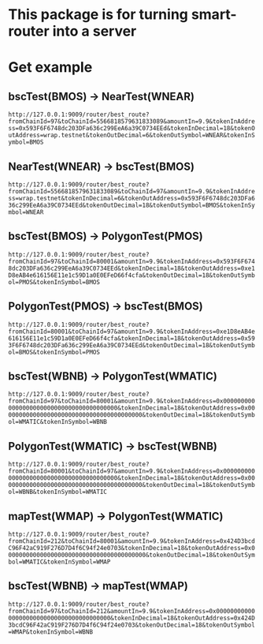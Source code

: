 # This package is for turning smart-router into a server

# Get example

## bscTest(BMOS) -> NearTest(WNEAR)

`http://127.0.0.1:9009/router/best_route?fromChainId=97&toChainId=5566818579631833089&amountIn=9.9&tokenInAddress=0x593F6F6748dc203DFa636c299EeA6a39C0734EEd&tokenInDecimal=18&tokenOutAddress=wrap.testnet&tokenOutDecimal=6&tokenOutSymbol=WNEAR&tokenInSymbol=BMOS`

## NearTest(WNEAR) -> bscTest(BMOS)

`http://127.0.0.1:9009/router/best_route?fromChainId=5566818579631833089&toChainId=97&amountIn=9.9&tokenInAddress=wrap.testnet&tokenInDecimal=6&tokenOutAddress=0x593F6F6748dc203DFa636c299EeA6a39C0734EEd&tokenOutDecimal=18&tokenOutSymbol=BMOS&tokenInSymbol=WNEAR`

## bscTest(BMOS) -> PolygonTest(PMOS)

`http://127.0.0.1:9009/router/best_route?fromChainId=97&toChainId=80001&amountIn=9.9&tokenInAddress=0x593F6F6748dc203DFa636c299EeA6a39C0734EEd&tokenInDecimal=18&tokenOutAddress=0xe1D8eAB4e616156E11e1c59D1a0E0EFeD66f4cfa&tokenOutDecimal=18&tokenOutSymbol=PMOS&tokenInSymbol=BMOS`

## PolygonTest(PMOS) -> bscTest(BMOS)

`http://127.0.0.1:9009/router/best_route?fromChainId=80001&toChainId=97&amountIn=9.9&tokenInAddress=0xe1D8eAB4e616156E11e1c59D1a0E0EFeD66f4cfa&tokenInDecimal=18&tokenOutAddress=0x593F6F6748dc203DFa636c299EeA6a39C0734EEd&tokenOutDecimal=18&tokenOutSymbol=BMOS&tokenInSymbol=PMOS`

## bscTest(WBNB) -> PolygonTest(WMATIC)

`http://127.0.0.1:9009/router/best_route?fromChainId=97&toChainId=80001&amountIn=9.9&tokenInAddress=0x0000000000000000000000000000000000000000&tokenInDecimal=18&tokenOutAddress=0x0000000000000000000000000000000000000000&tokenOutDecimal=18&tokenOutSymbol=WMATIC&tokenInSymbol=WBNB`

## PolygonTest(WMATIC) -> bscTest(WBNB)

`http://127.0.0.1:9009/router/best_route?fromChainId=80001&toChainId=97&amountIn=9.9&tokenInAddress=0x0000000000000000000000000000000000000000&tokenInDecimal=18&tokenOutAddress=0x0000000000000000000000000000000000000000&tokenOutDecimal=18&tokenOutSymbol=WBNB&tokenInSymbol=WMATIC`

## mapTest(WMAP) -> PolygonTest(WMATIC)

`http://127.0.0.1:9009/router/best_route?fromChainId=212&toChainId=80001&amountIn=9.9&tokenInAddress=0x424D3bcdC96F42aC919F276D7D4f6C94f24e0703&tokenInDecimal=18&tokenOutAddress=0x0000000000000000000000000000000000000000&tokenOutDecimal=18&tokenOutSymbol=WMATIC&tokenInSymbol=WMAP`

## bscTest(WBNB) -> mapTest(WMAP)

`http://127.0.0.1:9009/router/best_route?fromChainId=97&toChainId=212&amountIn=9.9&tokenInAddress=0x0000000000000000000000000000000000000000&tokenInDecimal=18&tokenOutAddress=0x424D3bcdC96F42aC919F276D7D4f6C94f24e0703&tokenOutDecimal=18&tokenOutSymbol=WMAP&tokenInSymbol=WBNB`
